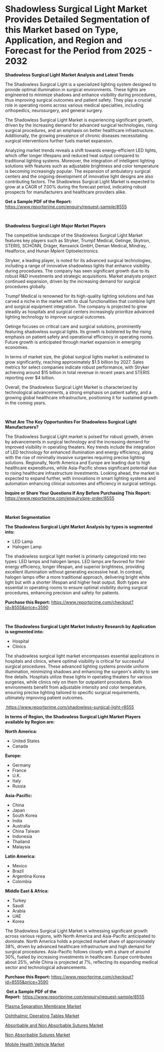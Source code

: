 <p><h1>Shadowless Surgical Light Market Provides Detailed Segmentation of this Market based on Type, Application, and Region and Forecast for the Period from 2025 - 2032</h1></p><p><strong>Shadowless Surgical Light Market Analysis and Latest Trends</strong></p>
<p><p>The Shadowless Surgical Light is a specialized lighting system designed to provide optimal illumination in surgical environments. These lights are engineered to minimize shadows and enhance visibility during procedures, thus improving surgical outcomes and patient safety. They play a crucial role in operating rooms across various medical specialties, including orthopedics, neurosurgery, and general surgery.</p><p>The Shadowless Surgical Light Market is experiencing significant growth, driven by the increasing demand for advanced surgical technologies, rising surgical procedures, and an emphasis on better healthcare infrastructure. Additionally, the growing prevalence of chronic diseases necessitating surgical interventions further fuels market expansion.</p><p>Analyzing market trends reveals a shift towards energy-efficient LED lights, which offer longer lifespans and reduced heat output compared to traditional lighting systems. Moreover, the integration of intelligent lighting solutions with features such as adjustable brightness and color temperature is becoming increasingly popular. The expansion of ambulatory surgical centers and the ongoing development of innovative light designs are also contributing factors. The Shadowless Surgical Light Market is expected to grow at a CAGR of 7.00% during the forecast period, indicating robust prospects for manufacturers and healthcare providers alike.</p></p>
<p><strong>Get a Sample PDF of the Report:&nbsp;</strong> <a href="https://www.reportprime.com/enquiry/request-sample/8555?utm_campaign=1885&utm_medium=2&utm_source=Github&utm_content=ia&utm_term=20032025&utm_id=shadowless-surgical-light">https://www.reportprime.com/enquiry/request-sample/8555</a></p>
<p>&nbsp;</p>
<p><strong>Shadowless Surgical Light Major Market Players</strong></p>
<p><p>The competitive landscape of the Shadowless Surgical Light Market features key players such as Stryker, Trumpf Medical, Getinge, Skytron, STERIS, SCHÖNN, Dräger, Kenswick GmbH, Deman Medical, Mindray, Healforce, and Hunan Mplent Optoelectronics. </p><p>Stryker, a leading player, is noted for its advanced surgical technologies, including a range of innovative shadowless lights that enhance visibility during procedures. The company has seen significant growth due to its robust R&D investments and strategic acquisitions. Market analysts project continued expansion, driven by the increasing demand for surgical procedures globally.</p><p>Trumpf Medical is renowned for its high-quality lighting solutions and has carved a niche in the market with its dual functionalities that combine light and surgical equipment integration. The company is projected to grow steadily as hospitals and surgical centers increasingly prioritize advanced lighting technology to improve surgical outcomes.</p><p>Getinge focuses on critical care and surgical solutions, prominently featuring shadowless surgical lights. Its growth is bolstered by the rising emphasis on patient safety and operational efficiency in operating rooms. Future growth is anticipated through market expansion in emerging economies.</p><p>In terms of market size, the global surgical lights market is estimated to grow significantly, reaching approximately $1.5 billion by 2027. Sales metrics for select companies indicate robust performance, with Stryker achieving around $15 billion in total revenue in recent years and STERIS reporting over $4 billion.</p><p>Overall, the Shadowless Surgical Light Market is characterized by technological advancements, a strong emphasis on patient safety, and a growing global healthcare infrastructure, positioning it for sustained growth in the coming years.</p></p>
<p>&nbsp;</p>
<p><strong>What Are The Key Opportunities For Shadowless Surgical Light Manufacturers?</strong></p>
<p><p>The Shadowless Surgical Light market is poised for robust growth, driven by advancements in surgical technology and the increasing demand for improved visibility in operating theaters. Key trends include the integration of LED technology for enhanced illumination and energy efficiency, along with the rise of minimally invasive surgeries requiring precise lighting solutions. Regionally, North America and Europe are leading due to high healthcare expenditures, while Asia-Pacific shows significant potential due to rising healthcare infrastructure investments. Looking ahead, the market is expected to expand further, with innovations in smart lighting systems and automation enhancing clinical outcomes and efficiency in surgical settings.</p></p>
<p><strong>Inquire or Share Your Questions If Any Before Purchasing This Report:</strong> <a href="https://www.reportprime.com/enquiry/pre-order/8555?utm_campaign=1885&utm_medium=2&utm_source=Github&utm_content=ia&utm_term=20032025&utm_id=shadowless-surgical-light">https://www.reportprime.com/enquiry/pre-order/8555</a></p>
<p>&nbsp;</p>
<p><strong>Market Segmentation</strong></p>
<p><strong>The Shadowless Surgical Light Market Analysis by types is segmented into:</strong></p>
<p><ul><li>LED Lamp</li><li>Halogen Lamp</li></ul></p>
<p><p>The shadowless surgical light market is primarily categorized into two types: LED lamps and halogen lamps. LED lamps are favored for their energy efficiency, longer lifespan, and superior brightness, providing excellent illumination without generating excessive heat. In contrast, halogen lamps offer a more traditional approach, delivering bright white light but with a shorter lifespan and higher heat output. Both types are essential in operating rooms to ensure optimal visibility during surgical procedures, enhancing precision and safety for patients.</p></p>
<p><strong>Purchase this Report:&nbsp;</strong><a href="https://www.reportprime.com/checkout?id=8555&price=3590&utm_campaign=1885&utm_medium=2&utm_source=Github&utm_content=ia&utm_term=20032025&utm_id=shadowless-surgical-light">https://www.reportprime.com/checkout?id=8555&price=3590</a></p>
<p>&nbsp;</p>
<p><strong>The Shadowless Surgical Light Market Industry Research by Application is segmented into:</strong></p>
<p><ul><li>Hospital</li><li>Clinics</li></ul></p>
<p><p>The shadowless surgical light market encompasses essential applications in hospitals and clinics, where optimal visibility is critical for successful surgical procedures. These advanced lighting systems provide uniform illumination, minimizing shadows and enhancing the surgeon's ability to see fine details. Hospitals utilize these lights in operating theaters for various surgeries, while clinics rely on them for outpatient procedures. Both environments benefit from adjustable intensity and color temperature, ensuring precise lighting tailored to specific surgical requirements, ultimately improving patient outcomes.</p></p>
<p><a href="https://www.reportprime.com/shadowless-surgical-light-r8555?utm_campaign=1885&utm_medium=2&utm_source=Github&utm_content=ia&utm_term=20032025&utm_id=shadowless-surgical-light">&nbsp;https://www.reportprime.com/shadowless-surgical-light-r8555</a></p>
<p><strong>In terms of Region, the Shadowless Surgical Light Market Players available by Region are:</strong></p>
<p>
    <p> <strong> North America: </strong>
        <ul>
            <li>United States</li>
            <li>Canada</li>
        </ul>
        </p> 
    <p> <strong> Europe: </strong>
        <ul>
            <li>Germany</li>
            <li>France</li>
            <li>U.K.</li>
            <li>Italy</li>
            <li>Russia</li>
        </ul>
        </p> 
    <p> <strong> Asia-Pacific: </strong>
        <ul>
            <li>China</li>
            <li>Japan</li>
            <li>South Korea</li>
            <li>India</li>
            <li>Australia</li>
            <li>China Taiwan</li>
            <li>Indonesia</li>
            <li>Thailand</li>
            <li>Malaysia</li>
        </ul>
        </p> 
    <p> <strong> Latin America: </strong>
        <ul>
            <li>Mexico</li>
            <li>Brazil</li>
            <li>Argentina Korea</li>
            <li>Colombia</li>
        </ul>
        </p> 
    <p> <strong> Middle East & Africa: </strong>
        <ul>
            <li>Turkey</li>
            <li>Saudi</li>
            <li>Arabia</li>
            <li>UAE</li>
            <li>Korea</li>
        </ul>
    </p>
    </p>
<p><p>The Shadowless Surgical Light Market is witnessing significant growth across various regions, with North America and Asia-Pacific anticipated to dominate. North America holds a projected market share of approximately 38%, driven by advanced healthcare infrastructure and high demand for surgical procedures. Asia-Pacific follows closely with a share of around 30%, fueled by increasing investments in healthcare. Europe contributes about 25%, while China is projected at 7%, reflecting its expanding medical sector and technological advancements.</p></p>
<p><strong>Purchase this Report: </strong><a href="https://www.reportprime.com/checkout?id=8555&price=3590&utm_campaign=1885&utm_medium=2&utm_source=Github&utm_content=ia&utm_term=20032025&utm_id=shadowless-surgical-light">https://www.reportprime.com/checkout?id=8555&price=3590</a></p>
<p>&nbsp;<strong>Get a Sample PDF of the Report:&nbsp;&nbsp;</strong><a href="https://www.reportprime.com/enquiry/request-sample/8555?utm_campaign=1885&utm_medium=2&utm_source=Github&utm_content=ia&utm_term=20032025&utm_id=shadowless-surgical-light">https://www.reportprime.com/enquiry/request-sample/8555</a></p>
<p><strong></strong></p>
<p><p><a href="https://github.com/maclarensidney/Market-Research-Report-List-1/blob/main/plasma-separation-membrane-market.md?utm_campaign=1885&utm_medium=2&utm_source=Github&utm_content=ia&utm_term=20032025&utm_id=shadowless-surgical-light">Plasma Separation Membrane Market</a></p><p><a href="https://github.com/ovtkosle/Market-Research-Report-List-1/blob/main/ophthalmic-operating-tables-market.md?utm_campaign=1885&utm_medium=2&utm_source=Github&utm_content=ia&utm_term=20032025&utm_id=shadowless-surgical-light">Ophthalmic Operating Tables Market</a></p><p><a href="https://github.com/wwwkeltoum/Market-Research-Report-List-5/blob/main/absorbable-and-non-absorbable-sutures-market.md?utm_campaign=1885&utm_medium=2&utm_source=Github&utm_content=ia&utm_term=20032025&utm_id=shadowless-surgical-light">Absorbable and Non Absorbable Sutures Market</a></p><p><a href="https://github.com/joannesouthgate/Market-Research-Report-List-5/blob/main/non-absorbable-sutures-market.md?utm_campaign=1885&utm_medium=2&utm_source=Github&utm_content=ia&utm_term=20032025&utm_id=shadowless-surgical-light">Non Absorbable Sutures Market</a></p><p><a href="https://github.com/DianaWilson796/Market-Research-Report-List-2/blob/main/mobile-health-vehicle-market.md?utm_campaign=1885&utm_medium=2&utm_source=Github&utm_content=ia&utm_term=20032025&utm_id=shadowless-surgical-light">Mobile Health Vehicle Market</a></p></p>